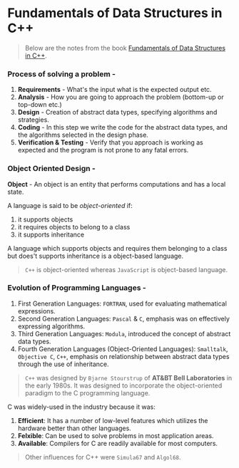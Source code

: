# Fundamentals of Data Structures in C++

> Below are the notes from the book [Fundamentals of Data Structures in C++](https://www.amazon.in/Fundamentals-Data-Structures-Sahni-Horowitz/dp/8173716064).

### Process of solving a problem -

1. **Requirements** - What's the input what is the expected output etc.
2. **Analysis** - How you are going to approach the problem (bottom-up or top-down etc.)
3. **Design** - Creation of abstract data types, specifying algorithms and strategies.
4. **Coding** - In this step we write the code for the abstract data types, and the algorithms selected in the design phase.
5. **Verification & Testing** - Verify that you approach is working as expected and the program is not prone to any fatal errors.

### Object Oriented Design -

**Object** - An object is an entity that performs computations and has a local state.

A language is said to be _object-oriented_ if:

1. it supports objects
2. it requires objects to belong to a class
3. it supports inheritance

A language which supports objects and requires them belonging to a class but does't supports inheritance is a object-based language.

> `C++` is object-oriented whereas `JavaScript` is object-based language.

### Evolution of Programming Languages -

1. First Generation Languages: `FORTRAN`, used for evaluating mathematical expressions.
2. Second Generation Languages: `Pascal` & `C`, emphasis was on effectively expressing algorithms.
3. Third Generation Languages: `Modula`, introduced the concept of abstract data types.
4. Fourth Generation Languages (Object-Oriented Languages): `Smalltalk`, `Objective C`, `C++`, emphasis on relationship between abstract data types through the use of inheritance.

> `C++` was designed by `Bjarne Stourstrup` of **AT&BT Bell Laboratories** in the early 1980s. It was designed to incorporate the object-oriented paradigm to the C programming language.

C was widely-used in the industry because it was:

1. **Efficient**: It has a number of low-level features which utilizes the hardware better than other languages.
2. **Felxible**: Can be used to solve problems in most application areas.
3. **Available**: Compilers for C are readily available for most computers.

> Other influences for C++ were `Simula67` and `Algol68`.
